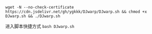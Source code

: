 ```
wget -N --no-check-certificate https://cdn.jsdelivr.net/gh/ygkkk/DJwarp/DJwarp.sh && chmod +x DJwarp.sh && ./DJwarp.sh
```
进入脚本快捷方式 ```bash DJwarp.sh```
